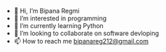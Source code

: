 - 👋 Hi, I’m Bipana Regmi
- 👀 I’m interested in programming
- 🌱 I’m currently learning Python
- 💞️ I’m looking to collaborate on software devloping
- 📫 How to reach me bipanareg212@gmail.com

<!---
bipanareg212/bipanareg212 is a ✨ special ✨ repository because its `README.md` (this file) appears on your GitHub profile.
You can click the Preview link to take a look at your changes.
--->
